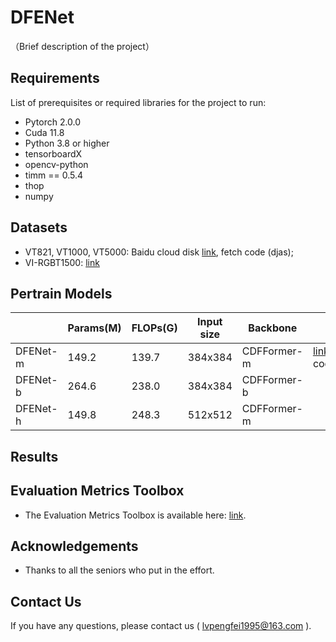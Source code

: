 # DFENet

（Brief description of the project）

## Requirements

List of prerequisites or required libraries for the project to run:

- Pytorch 2.0.0
- Cuda 11.8
- Python 3.8 or higher
- tensorboardX
- opencv-python
- timm == 0.5.4
- thop
- numpy

## Datasets
- VT821, VT1000, VT5000: Baidu cloud disk [link](https://pan.baidu.com/s/1Vv6mYz4RL2VnwWwZWKLHyA), fetch code (djas); 
- VI-RGBT1500: [link](https://github.com/huanglm-me/VI-RGBT1500)
## Pertrain Models

|          |Params(M)| FLOPs(G)| Input size |  Backbone   |      |
|----------|---------|---------|------------|-------------|------|
| DFENet-m | 149.2   |  139.7  |  384x384   | CDFFormer-m | [link](链接：https://pan.baidu.com/s/1j_u9YGr-9zwNOJHJ9WCuqQ), fetch code(kbpy) |
| DFENet-b | 264.6   |  238.0  |  384x384   | CDFFormer-b |      |
| DFENet-h | 149.8   |  248.3  |  512x512   | CDFFormer-m |      |

## Results

## Evaluation Metrics Toolbox
- The Evaluation Metrics Toolbox is available here: [link](https://github.com/jiwei0921/Saliency-Evaluation-Toolbox).

## Acknowledgements
- Thanks to all the seniors who put in the effort.

## Contact Us
If you have any questions, please contact us ( lvpengfei1995@163.com ).
